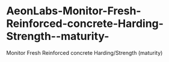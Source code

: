 # AeonLabs-Monitor-Fresh-Reinforced-concrete-Harding-Strength--maturity-
Monitor Fresh Reinforced concrete Harding/Strength (maturity)
